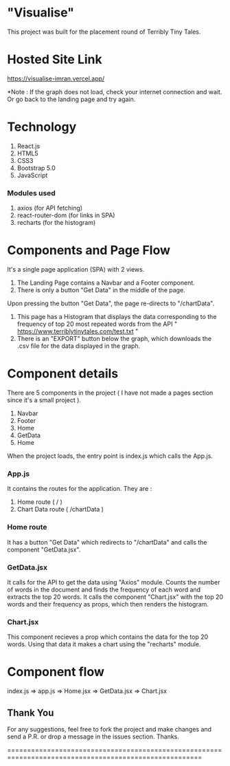 # "Visualise"
This project was built for the placement round of Terribly Tiny Tales.

# Hosted Site Link
https://visualise-imran.vercel.app/

*Note : If the graph does not load, check your internet connection and wait. Or go back to the landing page and try again.

# Technology
1. React.js
2. HTML5
3. CSS3
4. Bootstrap 5.0
5. JavaScript
### Modules used
1. axios (for API fetching)
2. react-router-dom (for links in SPA)
3. recharts (for the histogram)

# Components and Page Flow
It's a single page application (SPA) with 2 views.

1. The Landing Page contains a Navbar and a Footer component.
2. There is only a button "Get Data" in the middle of the page.

Upon pressing the button "Get Data", the page re-directs to "/chartData".

1. This page has a Histogram that displays the data corresponding to the frequency of top 20 most repeated words from the API " https://www.terriblytinytales.com/test.txt "
2. There is an "EXPORT" button below the graph, which downloads the .csv file for the data displayed in the graph.

# Component details
There are 5 components in the project ( I have not made a pages section since it's a small project ).
1. Navbar
2. Footer
3. Home
4. GetData
5. Home

When the project loads, the entry point is index.js which calls the App.js.
### App.js
It contains the routes for the application. They are :
1. Home route ( / )
2. Chart Data route ( /chartData )

### Home route
It has a button "Get Data" which redirects to "/chartData" and calls the component "GetData.jsx".

### GetData.jsx
It calls for the API to get the data using "Axios" module. Counts the number of words in the document and finds the frequency of each word and extracts the top 20 words.
It calls the component "Chart.jsx" with the top 20 words and their frequency as props, which then renders the histogram.

### Chart.jsx
This component recieves a prop which contains the data for the top 20 words.
Using that data it makes a chart using the "recharts" module.

# Component flow 
index.js => app.js => Home.jsx => GetData.jsx => Chart.jsx


## Thank You
For any suggestions, feel free to fork the project and make changes and send a P.R. or drop a message in the issues section. Thanks.

=======================================================================================================
